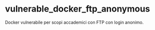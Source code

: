 # vulnerable_docker_ftp_anonymous
Docker vulnerabile per scopi accademici con FTP con login anonimo.
